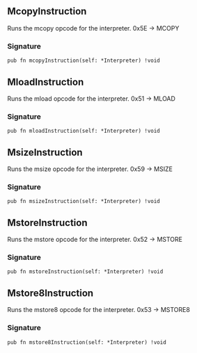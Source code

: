 ## McopyInstruction
Runs the mcopy opcode for the interpreter.
0x5E -> MCOPY

### Signature

```zig
pub fn mcopyInstruction(self: *Interpreter) !void
```

## MloadInstruction
Runs the mload opcode for the interpreter.
0x51 -> MLOAD

### Signature

```zig
pub fn mloadInstruction(self: *Interpreter) !void
```

## MsizeInstruction
Runs the msize opcode for the interpreter.
0x59 -> MSIZE

### Signature

```zig
pub fn msizeInstruction(self: *Interpreter) !void
```

## MstoreInstruction
Runs the mstore opcode for the interpreter.
0x52 -> MSTORE

### Signature

```zig
pub fn mstoreInstruction(self: *Interpreter) !void
```

## Mstore8Instruction
Runs the mstore8 opcode for the interpreter.
0x53 -> MSTORE8

### Signature

```zig
pub fn mstore8Instruction(self: *Interpreter) !void
```

